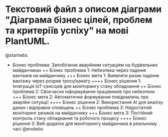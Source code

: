 # Текстовий файл з описом діаграми "Діаграма бізнес цілей, проблем та критеріїв успіху" на мові PlantUML.
@startwbs

<style>
rootNode, node {
Padding 12
Margin 3
HorizontalAlignment center
LineColor blue
LineThickness 3.0
BackgroundColor gold
RoundCorner 40
MaximumWidth 200
}

leafNode {
Padding 12
Margin 3
HorizontalAlignment center
LineColor blue
LineThickness 3.0
BackgroundColor green
RoundCorner 40
MaximumWidth 200
}

</style>

+ Бізнес проблема: Запобігання аварійним ситуаціям на будівельних майданчиках
++ Бізнес проблема 1: Небезпека через падіння вантажів на майданчику
+++ Бізнес мета 1: Виявляти ризик падіння вантажу через розрив тросу/канату
++++ Бізнес рішення 1: Інтеграція IoT-сенсорів для моніторингу стану обладнання
++ Бізнес проблема 2: Своєчасне інформування працівників про небезпеки
+++ Бізнес мета 2: Автоматичне формування повідомлень про аварійні ситуації
++++ Бізнес рішення 2: Використання AI для аналізу даних і відправки сповіщень
++ Бізнес проблема 3: Недостатній моніторинг ризиків на майданчику
+++ Бізнес мета 3: Постійний контроль стану обладнання та робочого процесу
++++ Бізнес рішення 3: Веб-додаток для моніторингу майданчика в реальному часі
@endwbs
